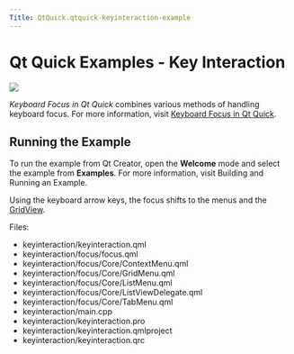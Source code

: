 ```yaml
---
Title: QtQuick.qtquick-keyinteraction-example
---
```

        
Qt Quick Examples - Key Interaction
===================================

<span class="subtitle"></span>
<span id="details"></span>
![](https://developer.ubuntu.com/static/devportal_uploaded/63f4e972-e1b5-490d-8449-a87d52bbd587-api/apps/qml/sdk-15.04.6/qtquick-keyinteraction-example/images/qml-keyinteraction-example.png)

*Keyboard Focus in Qt Quick* combines various methods of handling keyboard focus. For more information, visit [Keyboard Focus in Qt Quick](../QtQuick.qtquick-input-focus.md).

<span id="running-the-example"></span>
Running the Example
-------------------

To run the example from Qt Creator, open the **Welcome** mode and select the example from **Examples**. For more information, visit Building and Running an Example.

Using the keyboard arrow keys, the focus shifts to the menus and the [GridView](https://developer.ubuntu.comapps/qml/sdk-15.04.6/QtQuick.draganddrop/#gridview).

Files:

-   keyinteraction/keyinteraction.qml
-   keyinteraction/focus/focus.qml
-   keyinteraction/focus/Core/ContextMenu.qml
-   keyinteraction/focus/Core/GridMenu.qml
-   keyinteraction/focus/Core/ListMenu.qml
-   keyinteraction/focus/Core/ListViewDelegate.qml
-   keyinteraction/focus/Core/TabMenu.qml
-   keyinteraction/main.cpp
-   keyinteraction/keyinteraction.pro
-   keyinteraction/keyinteraction.qmlproject
-   keyinteraction/keyinteraction.qrc

